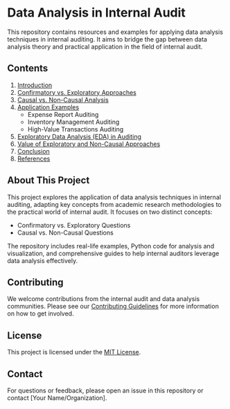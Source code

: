 # Data Analysis in Internal Audit

This repository contains resources and examples for applying data analysis techniques in internal auditing. It aims to bridge the gap between data analysis theory and practical application in the field of internal audit.

## Contents

1. [Introduction](./introduction.md)
2. [Confirmatory vs. Exploratory Approaches](./confirmatory-vs-exploratory.md)
3. [Causal vs. Non-Causal Analysis](./causal-vs-non-causal.md)
4. [Application Examples](./application-examples.md)
   - Expense Report Auditing
   - Inventory Management Auditing
   - High-Value Transactions Auditing
5. [Exploratory Data Analysis (EDA) in Auditing](./eda-in-auditing.md)
6. [Value of Exploratory and Non-Causal Approaches](./value-of-approaches.md)
7. [Conclusion](./conclusion.md)
8. [References](./references.md)

## About This Project

This project explores the application of data analysis techniques in internal auditing, adapting key concepts from academic research methodologies to the practical world of internal audit. It focuses on two distinct concepts:

- Confirmatory vs. Exploratory Questions
- Causal vs. Non-Causal Questions

The repository includes real-life examples, Python code for analysis and visualization, and comprehensive guides to help internal auditors leverage data analysis effectively.

## Contributing

We welcome contributions from the internal audit and data analysis communities. Please see our [Contributing Guidelines](./CONTRIBUTING.md) for more information on how to get involved.

## License

This project is licensed under the [MIT License](./LICENSE).

## Contact

For questions or feedback, please open an issue in this repository or contact [Your Name/Organization].